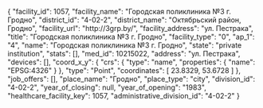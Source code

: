 {
    "facility_id": 1057,
    "facility_name": "Городская поликлиника №3 г. Гродно",
    "district_id": "4-02-2",
    "district_name": "Октябрьский район, Гродно",
    "facility_url": "http:\/\/3grp.by\/",
    "facility_address": "ул. Пестрака",
    "title": "Городская поликлиника №3 г. Гродно",
    "facility_type": "0",
    "ap_1": "4",
    "name": "Городская поликлиника №3 г. Гродно",
    "state": "private institution",
    "stats": [],
    "med_id": 10215022,
    "address": "ул. Пестрака",
    "devices": [],
    "coord_x_y": {
        "crs": {
            "type": "name",
            "properties": {
                "name": "EPSG:4326"
            }
        },
        "type": "Point",
        "coordinates": [
            23.8329,
            53.6728
        ]
    },
    "job_offers": [],
    "place_name": "Гродно",
    "place_type": "city",
    "division_id": "4-02-2",
    "year_of_closing": null,
    "year_of_opening": "1983",
    "healthcare_facility_key": 1057,
    "administrative_division_id": "4-02-2"
}